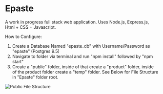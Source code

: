 # Epaste
A work in progress full stack web application. Uses Node.js, Express.js, Html + CSS + Javascript. 

How to Configure:
1. Create a Database Named "epaste_db" with Username/Password as "epaste" (Postgres 9.5)
2. Navigate to folder via terminal and run "npm install" followed by "npm start"
3. Create a "public" folder, inside of that create a "product" folder, inside of the product folder create a "temp" folder. See Below for File Structure in "Epaste" folder root.


![Public File Structure](https://i.imgur.com/9d6BGXx.png)
